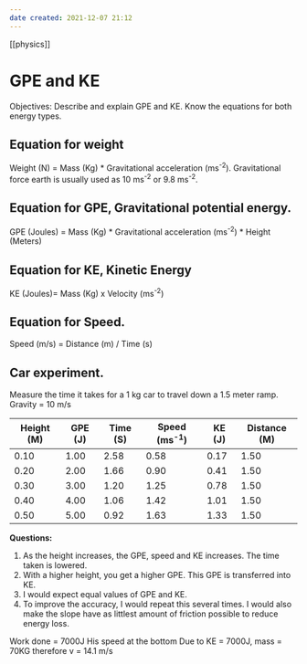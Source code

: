 ```yaml
---
date created: 2021-12-07 21:12
---
```

[[physics]]

# GPE and KE

Objectives:
Describe and explain GPE and KE.
Know the equations for both energy types.

## Equation for weight

Weight (N) = Mass (Kg) * Gravitational acceleration (ms<sup>-2</sup>).
Gravitational force earth is usually used as 10 ms<sup>-2</sup> or 9.8 ms<sup>-2</sup>.

## Equation for GPE, Gravitational potential energy.

GPE (Joules) = Mass (Kg) * Gravitational acceleration (ms<sup>-2</sup>) * Height (Meters)

## Equation for KE, Kinetic Energy

KE (Joules)= Mass (Kg) x Velocity (ms<sup>-2</sup>)

## Equation for Speed.

Speed (m/s) = Distance (m) / Time (s)

## Car experiment.

Measure the time it takes for a 1 kg car to travel down a 1.5 meter ramp.
Gravity = 10 m/s

| Height (M) | GPE (J) | Time (S) | Speed (ms<sup>-1</sup>) | KE (J) | Distance  (M) |
| ---------- | ------- | -------- | ----------------------- | ------ | ------------- |
| 0.10       | 1.00    | 2.58     | 0.58                    | 0.17   | 1.50          |
| 0.20       | 2.00    | 1.66     | 0.90                    | 0.41   | 1.50          |
| 0.30       | 3.00    | 1.20     | 1.25                    | 0.78   | 1.50          |
| 0.40       | 4.00    | 1.06     | 1.42                    | 1.01   | 1.50          |
| 0.50       | 5.00    | 0.92     | 1.63                    | 1.33   | 1.50          |

**Questions:**

1. As the height increases, the GPE, speed and KE increases. The time taken is lowered.
2. With a higher height, you get a higher GPE. This GPE is transferred into KE.
3. I would expect equal values of GPE and KE.
4. To improve the accuracy, I would repeat this several times. I would also make the slope have as littlest amount of friction possible to reduce energy loss.

Work done = 7000J
His speed at the bottom
Due to KE = 7000J, mass = 70KG
therefore v = 14.1 m/s
